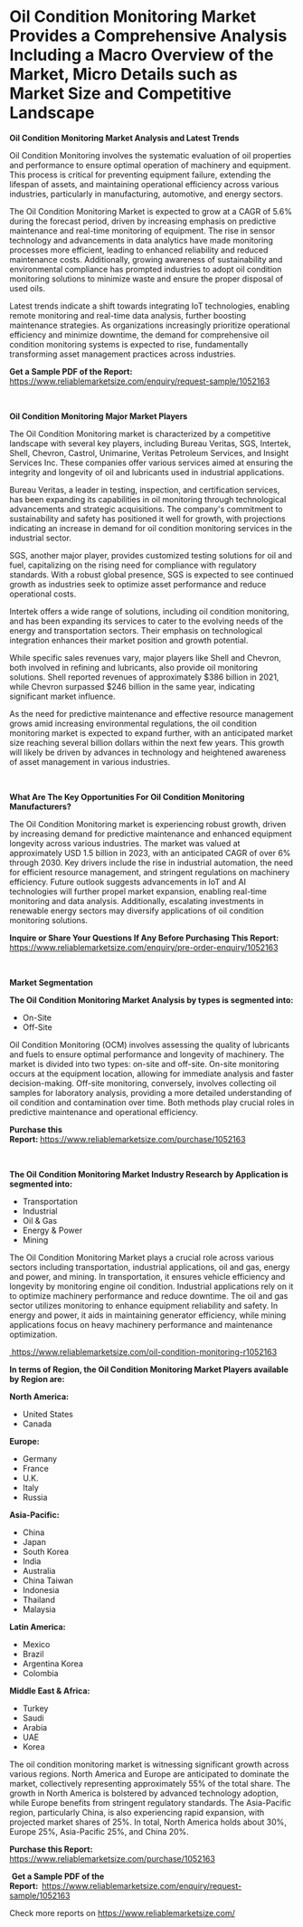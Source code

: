 <p><h1>Oil Condition Monitoring Market Provides a Comprehensive Analysis Including a Macro Overview of the Market, Micro Details such as Market Size and Competitive Landscape</h1></p><p><strong>Oil Condition Monitoring Market Analysis and Latest Trends</strong></p>
<p><p>Oil Condition Monitoring involves the systematic evaluation of oil properties and performance to ensure optimal operation of machinery and equipment. This process is critical for preventing equipment failure, extending the lifespan of assets, and maintaining operational efficiency across various industries, particularly in manufacturing, automotive, and energy sectors.</p><p>The Oil Condition Monitoring Market is expected to grow at a CAGR of 5.6% during the forecast period, driven by increasing emphasis on predictive maintenance and real-time monitoring of equipment. The rise in sensor technology and advancements in data analytics have made monitoring processes more efficient, leading to enhanced reliability and reduced maintenance costs. Additionally, growing awareness of sustainability and environmental compliance has prompted industries to adopt oil condition monitoring solutions to minimize waste and ensure the proper disposal of used oils. </p><p>Latest trends indicate a shift towards integrating IoT technologies, enabling remote monitoring and real-time data analysis, further boosting maintenance strategies. As organizations increasingly prioritize operational efficiency and minimize downtime, the demand for comprehensive oil condition monitoring systems is expected to rise, fundamentally transforming asset management practices across industries.</p></p>
<p><strong>Get a Sample PDF of the Report:&nbsp;</strong> <a href="https://www.reliablemarketsize.com/enquiry/request-sample/1052163?utm_campaign=2634&utm_medium=2&utm_source=Github&utm_content=ia&utm_term=23022025&utm_id=oil-condition-monitoring">https://www.reliablemarketsize.com/enquiry/request-sample/1052163</a></p>
<p>&nbsp;</p>
<p><strong>Oil Condition Monitoring Major Market Players</strong></p>
<p><p>The Oil Condition Monitoring market is characterized by a competitive landscape with several key players, including Bureau Veritas, SGS, Intertek, Shell, Chevron, Castrol, Unimarine, Veritas Petroleum Services, and Insight Services Inc. These companies offer various services aimed at ensuring the integrity and longevity of oil and lubricants used in industrial applications.</p><p>Bureau Veritas, a leader in testing, inspection, and certification services, has been expanding its capabilities in oil monitoring through technological advancements and strategic acquisitions. The company's commitment to sustainability and safety has positioned it well for growth, with projections indicating an increase in demand for oil condition monitoring services in the industrial sector.</p><p>SGS, another major player, provides customized testing solutions for oil and fuel, capitalizing on the rising need for compliance with regulatory standards. With a robust global presence, SGS is expected to see continued growth as industries seek to optimize asset performance and reduce operational costs.</p><p>Intertek offers a wide range of solutions, including oil condition monitoring, and has been expanding its services to cater to the evolving needs of the energy and transportation sectors. Their emphasis on technological integration enhances their market position and growth potential.</p><p>While specific sales revenues vary, major players like Shell and Chevron, both involved in refining and lubricants, also provide oil monitoring solutions. Shell reported revenues of approximately $386 billion in 2021, while Chevron surpassed $246 billion in the same year, indicating significant market influence.</p><p>As the need for predictive maintenance and effective resource management grows amid increasing environmental regulations, the oil condition monitoring market is expected to expand further, with an anticipated market size reaching several billion dollars within the next few years. This growth will likely be driven by advances in technology and heightened awareness of asset management in various industries.</p></p>
<p>&nbsp;</p>
<p><strong>What Are The Key Opportunities For Oil Condition Monitoring Manufacturers?</strong></p>
<p><p>The Oil Condition Monitoring market is experiencing robust growth, driven by increasing demand for predictive maintenance and enhanced equipment longevity across various industries. The market was valued at approximately USD 1.5 billion in 2023, with an anticipated CAGR of over 6% through 2030. Key drivers include the rise in industrial automation, the need for efficient resource management, and stringent regulations on machinery efficiency. Future outlook suggests advancements in IoT and AI technologies will further propel market expansion, enabling real-time monitoring and data analysis. Additionally, escalating investments in renewable energy sectors may diversify applications of oil condition monitoring solutions.</p></p>
<p><strong>Inquire or Share Your Questions If Any Before Purchasing This Report:</strong> <a href="https://www.reliablemarketsize.com/enquiry/pre-order-enquiry/1052163?utm_campaign=2634&utm_medium=2&utm_source=Github&utm_content=ia&utm_term=23022025&utm_id=oil-condition-monitoring">https://www.reliablemarketsize.com/enquiry/pre-order-enquiry/1052163</a></p>
<p>&nbsp;</p>
<p><strong>Market Segmentation</strong></p>
<p><strong>The Oil Condition Monitoring Market Analysis by types is segmented into:</strong></p>
<p><ul><li>On-Site</li><li>Off-Site</li></ul></p>
<p><p>Oil Condition Monitoring (OCM) involves assessing the quality of lubricants and fuels to ensure optimal performance and longevity of machinery. The market is divided into two types: on-site and off-site. On-site monitoring occurs at the equipment location, allowing for immediate analysis and faster decision-making. Off-site monitoring, conversely, involves collecting oil samples for laboratory analysis, providing a more detailed understanding of oil condition and contamination over time. Both methods play crucial roles in predictive maintenance and operational efficiency.</p></p>
<p><strong>Purchase this Report:&nbsp;</strong><a href="https://www.reliablemarketsize.com/purchase/1052163?utm_campaign=2634&utm_medium=2&utm_source=Github&utm_content=ia&utm_term=23022025&utm_id=oil-condition-monitoring">https://www.reliablemarketsize.com/purchase/1052163</a></p>
<p>&nbsp;</p>
<p><strong>The Oil Condition Monitoring Market Industry Research by Application is segmented into:</strong></p>
<p><ul><li>Transportation</li><li>Industrial</li><li>Oil & Gas</li><li>Energy & Power</li><li>Mining</li></ul></p>
<p><p>The Oil Condition Monitoring Market plays a crucial role across various sectors including transportation, industrial applications, oil and gas, energy and power, and mining. In transportation, it ensures vehicle efficiency and longevity by monitoring engine oil condition. Industrial applications rely on it to optimize machinery performance and reduce downtime. The oil and gas sector utilizes monitoring to enhance equipment reliability and safety. In energy and power, it aids in maintaining generator efficiency, while mining applications focus on heavy machinery performance and maintenance optimization.</p></p>
<p><a href="https://www.reliablemarketsize.com/oil-condition-monitoring-r1052163?utm_campaign=2634&utm_medium=2&utm_source=Github&utm_content=ia&utm_term=23022025&utm_id=oil-condition-monitoring">&nbsp;https://www.reliablemarketsize.com/oil-condition-monitoring-r1052163</a></p>
<p><strong>In terms of Region, the Oil Condition Monitoring Market Players available by Region are:</strong></p>
<p>
    <p> <strong> North America: </strong>
        <ul>
            <li>United States</li>
            <li>Canada</li>
        </ul>
        </p> 
    <p> <strong> Europe: </strong>
        <ul>
            <li>Germany</li>
            <li>France</li>
            <li>U.K.</li>
            <li>Italy</li>
            <li>Russia</li>
        </ul>
        </p> 
    <p> <strong> Asia-Pacific: </strong>
        <ul>
            <li>China</li>
            <li>Japan</li>
            <li>South Korea</li>
            <li>India</li>
            <li>Australia</li>
            <li>China Taiwan</li>
            <li>Indonesia</li>
            <li>Thailand</li>
            <li>Malaysia</li>
        </ul>
        </p> 
    <p> <strong> Latin America: </strong>
        <ul>
            <li>Mexico</li>
            <li>Brazil</li>
            <li>Argentina Korea</li>
            <li>Colombia</li>
        </ul>
        </p> 
    <p> <strong> Middle East & Africa: </strong>
        <ul>
            <li>Turkey</li>
            <li>Saudi</li>
            <li>Arabia</li>
            <li>UAE</li>
            <li>Korea</li>
        </ul>
    </p>
    </p>
<p><p>The oil condition monitoring market is witnessing significant growth across various regions. North America and Europe are anticipated to dominate the market, collectively representing approximately 55% of the total share. The growth in North America is bolstered by advanced technology adoption, while Europe benefits from stringent regulatory standards. The Asia-Pacific region, particularly China, is also experiencing rapid expansion, with projected market shares of 25%. In total, North America holds about 30%, Europe 25%, Asia-Pacific 25%, and China 20%.</p></p>
<p><strong>Purchase this Report: </strong><a href="https://www.reliablemarketsize.com/purchase/1052163?utm_campaign=2634&utm_medium=2&utm_source=Github&utm_content=ia&utm_term=23022025&utm_id=oil-condition-monitoring">https://www.reliablemarketsize.com/purchase/1052163</a></p>
<p>&nbsp;<strong>Get a Sample PDF of the Report:&nbsp;&nbsp;</strong><a href="https://www.reliablemarketsize.com/enquiry/request-sample/1052163?utm_campaign=2634&utm_medium=2&utm_source=Github&utm_content=ia&utm_term=23022025&utm_id=oil-condition-monitoring">https://www.reliablemarketsize.com/enquiry/request-sample/1052163</a></p>
<p><strong></strong></p>
<p>Check more reports on <a href="https://www.reliablemarketsize.com/?utm_campaign=2634&utm_medium=2&utm_source=Github&utm_content=ia&utm_term=23022025&utm_id=oil-condition-monitoring">https://www.reliablemarketsize.com/</a></p>